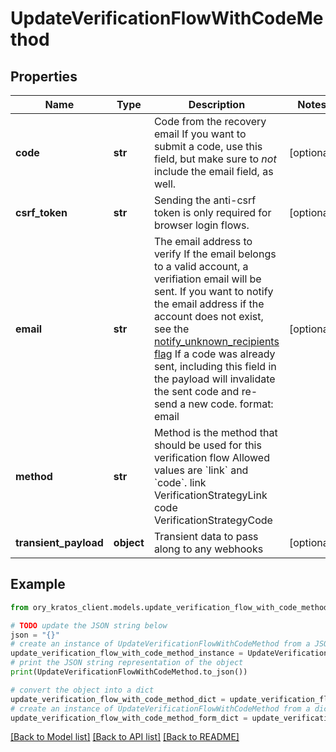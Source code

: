 # UpdateVerificationFlowWithCodeMethod


## Properties

Name | Type | Description | Notes
------------ | ------------- | ------------- | -------------
**code** | **str** | Code from the recovery email  If you want to submit a code, use this field, but make sure to _not_ include the email field, as well. | [optional] 
**csrf_token** | **str** | Sending the anti-csrf token is only required for browser login flows. | [optional] 
**email** | **str** | The email address to verify  If the email belongs to a valid account, a verifiation email will be sent.  If you want to notify the email address if the account does not exist, see the [notify_unknown_recipients flag](https://www.ory.sh/docs/kratos/self-service/flows/verify-email-account-activation#attempted-verification-notifications)  If a code was already sent, including this field in the payload will invalidate the sent code and re-send a new code.  format: email | [optional] 
**method** | **str** | Method is the method that should be used for this verification flow  Allowed values are &#x60;link&#x60; and &#x60;code&#x60;. link VerificationStrategyLink code VerificationStrategyCode | 
**transient_payload** | **object** | Transient data to pass along to any webhooks | [optional] 

## Example

```python
from ory_kratos_client.models.update_verification_flow_with_code_method import UpdateVerificationFlowWithCodeMethod

# TODO update the JSON string below
json = "{}"
# create an instance of UpdateVerificationFlowWithCodeMethod from a JSON string
update_verification_flow_with_code_method_instance = UpdateVerificationFlowWithCodeMethod.from_json(json)
# print the JSON string representation of the object
print(UpdateVerificationFlowWithCodeMethod.to_json())

# convert the object into a dict
update_verification_flow_with_code_method_dict = update_verification_flow_with_code_method_instance.to_dict()
# create an instance of UpdateVerificationFlowWithCodeMethod from a dict
update_verification_flow_with_code_method_form_dict = update_verification_flow_with_code_method.from_dict(update_verification_flow_with_code_method_dict)
```
[[Back to Model list]](../README.md#documentation-for-models) [[Back to API list]](../README.md#documentation-for-api-endpoints) [[Back to README]](../README.md)


